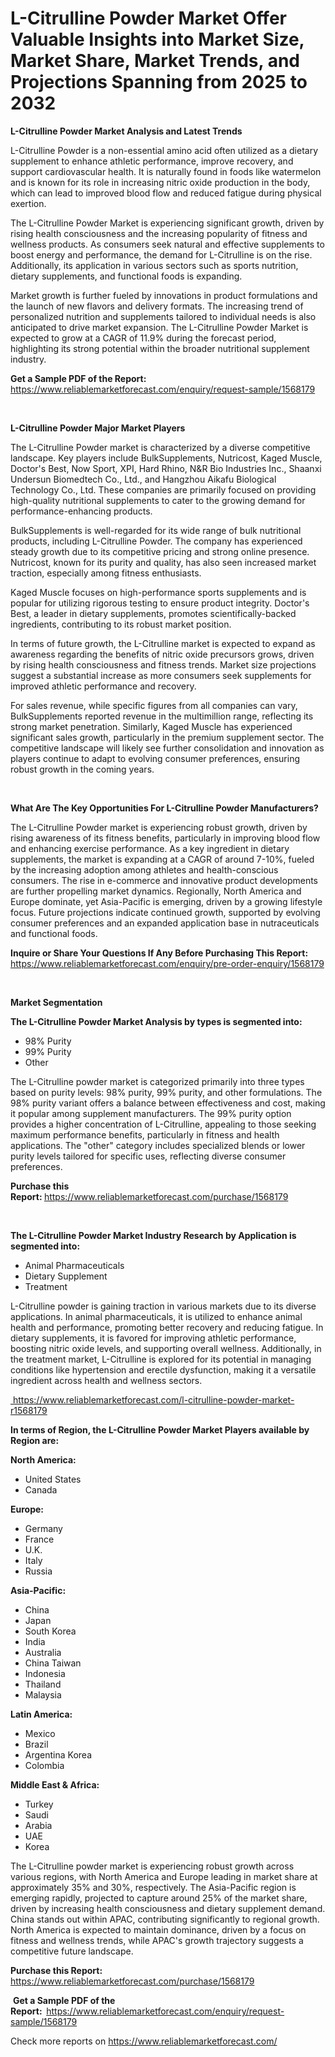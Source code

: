 <p><h1>L-Citrulline Powder Market Offer Valuable Insights into Market Size, Market Share, Market Trends, and Projections Spanning from 2025 to 2032</h1></p><p><strong>L-Citrulline Powder Market Analysis and Latest Trends</strong></p>
<p><p>L-Citrulline Powder is a non-essential amino acid often utilized as a dietary supplement to enhance athletic performance, improve recovery, and support cardiovascular health. It is naturally found in foods like watermelon and is known for its role in increasing nitric oxide production in the body, which can lead to improved blood flow and reduced fatigue during physical exertion.</p><p>The L-Citrulline Powder Market is experiencing significant growth, driven by rising health consciousness and the increasing popularity of fitness and wellness products. As consumers seek natural and effective supplements to boost energy and performance, the demand for L-Citrulline is on the rise. Additionally, its application in various sectors such as sports nutrition, dietary supplements, and functional foods is expanding.</p><p>Market growth is further fueled by innovations in product formulations and the launch of new flavors and delivery formats. The increasing trend of personalized nutrition and supplements tailored to individual needs is also anticipated to drive market expansion. The L-Citrulline Powder Market is expected to grow at a CAGR of 11.9% during the forecast period, highlighting its strong potential within the broader nutritional supplement industry.</p></p>
<p><strong>Get a Sample PDF of the Report:&nbsp;</strong> <a href="https://www.reliablemarketforecast.com/enquiry/request-sample/1568179?utm_campaign=3171&utm_medium=2&utm_source=Github&utm_content=ia&utm_term=25032025&utm_id=l-citrulline-powder">https://www.reliablemarketforecast.com/enquiry/request-sample/1568179</a></p>
<p>&nbsp;</p>
<p><strong>L-Citrulline Powder Major Market Players</strong></p>
<p><p>The L-Citrulline Powder market is characterized by a diverse competitive landscape. Key players include BulkSupplements, Nutricost, Kaged Muscle, Doctor's Best, Now Sport, XPI, Hard Rhino, N&R Bio Industries Inc., Shaanxi Undersun Biomedtech Co., Ltd., and Hangzhou Aikafu Biological Technology Co., Ltd. These companies are primarily focused on providing high-quality nutritional supplements to cater to the growing demand for performance-enhancing products.</p><p>BulkSupplements is well-regarded for its wide range of bulk nutritional products, including L-Citrulline Powder. The company has experienced steady growth due to its competitive pricing and strong online presence. Nutricost, known for its purity and quality, has also seen increased market traction, especially among fitness enthusiasts.</p><p>Kaged Muscle focuses on high-performance sports supplements and is popular for utilizing rigorous testing to ensure product integrity. Doctor's Best, a leader in dietary supplements, promotes scientifically-backed ingredients, contributing to its robust market position.</p><p>In terms of future growth, the L-Citrulline market is expected to expand as awareness regarding the benefits of nitric oxide precursors grows, driven by rising health consciousness and fitness trends. Market size projections suggest a substantial increase as more consumers seek supplements for improved athletic performance and recovery.</p><p>For sales revenue, while specific figures from all companies can vary, BulkSupplements reported revenue in the multimillion range, reflecting its strong market penetration. Similarly, Kaged Muscle has experienced significant sales growth, particularly in the premium supplement sector. The competitive landscape will likely see further consolidation and innovation as players continue to adapt to evolving consumer preferences, ensuring robust growth in the coming years.</p></p>
<p>&nbsp;</p>
<p><strong>What Are The Key Opportunities For L-Citrulline Powder Manufacturers?</strong></p>
<p><p>The L-Citrulline Powder market is experiencing robust growth, driven by rising awareness of its fitness benefits, particularly in improving blood flow and enhancing exercise performance. As a key ingredient in dietary supplements, the market is expanding at a CAGR of around 7-10%, fueled by the increasing adoption among athletes and health-conscious consumers. The rise in e-commerce and innovative product developments are further propelling market dynamics. Regionally, North America and Europe dominate, yet Asia-Pacific is emerging, driven by a growing lifestyle focus. Future projections indicate continued growth, supported by evolving consumer preferences and an expanded application base in nutraceuticals and functional foods.</p></p>
<p><strong>Inquire or Share Your Questions If Any Before Purchasing This Report:</strong> <a href="https://www.reliablemarketforecast.com/enquiry/pre-order-enquiry/1568179?utm_campaign=3171&utm_medium=2&utm_source=Github&utm_content=ia&utm_term=25032025&utm_id=l-citrulline-powder">https://www.reliablemarketforecast.com/enquiry/pre-order-enquiry/1568179</a></p>
<p>&nbsp;</p>
<p><strong>Market Segmentation</strong></p>
<p><strong>The L-Citrulline Powder Market Analysis by types is segmented into:</strong></p>
<p><ul><li>98% Purity</li><li>99% Purity</li><li>Other</li></ul></p>
<p><p>The L-Citrulline powder market is categorized primarily into three types based on purity levels: 98% purity, 99% purity, and other formulations. The 98% purity variant offers a balance between effectiveness and cost, making it popular among supplement manufacturers. The 99% purity option provides a higher concentration of L-Citrulline, appealing to those seeking maximum performance benefits, particularly in fitness and health applications. The "other" category includes specialized blends or lower purity levels tailored for specific uses, reflecting diverse consumer preferences.</p></p>
<p><strong>Purchase this Report:&nbsp;</strong><a href="https://www.reliablemarketforecast.com/purchase/1568179?utm_campaign=3171&utm_medium=2&utm_source=Github&utm_content=ia&utm_term=25032025&utm_id=l-citrulline-powder">https://www.reliablemarketforecast.com/purchase/1568179</a></p>
<p>&nbsp;</p>
<p><strong>The L-Citrulline Powder Market Industry Research by Application is segmented into:</strong></p>
<p><ul><li>Animal Pharmaceuticals</li><li>Dietary Supplement</li><li>Treatment</li></ul></p>
<p><p>L-Citrulline powder is gaining traction in various markets due to its diverse applications. In animal pharmaceuticals, it is utilized to enhance animal health and performance, promoting better recovery and reducing fatigue. In dietary supplements, it is favored for improving athletic performance, boosting nitric oxide levels, and supporting overall wellness. Additionally, in the treatment market, L-Citrulline is explored for its potential in managing conditions like hypertension and erectile dysfunction, making it a versatile ingredient across health and wellness sectors.</p></p>
<p><a href="https://www.reliablemarketforecast.com/l-citrulline-powder-market-r1568179?utm_campaign=3171&utm_medium=2&utm_source=Github&utm_content=ia&utm_term=25032025&utm_id=l-citrulline-powder">&nbsp;https://www.reliablemarketforecast.com/l-citrulline-powder-market-r1568179</a></p>
<p><strong>In terms of Region, the L-Citrulline Powder Market Players available by Region are:</strong></p>
<p>
    <p> <strong> North America: </strong>
        <ul>
            <li>United States</li>
            <li>Canada</li>
        </ul>
        </p> 
    <p> <strong> Europe: </strong>
        <ul>
            <li>Germany</li>
            <li>France</li>
            <li>U.K.</li>
            <li>Italy</li>
            <li>Russia</li>
        </ul>
        </p> 
    <p> <strong> Asia-Pacific: </strong>
        <ul>
            <li>China</li>
            <li>Japan</li>
            <li>South Korea</li>
            <li>India</li>
            <li>Australia</li>
            <li>China Taiwan</li>
            <li>Indonesia</li>
            <li>Thailand</li>
            <li>Malaysia</li>
        </ul>
        </p> 
    <p> <strong> Latin America: </strong>
        <ul>
            <li>Mexico</li>
            <li>Brazil</li>
            <li>Argentina Korea</li>
            <li>Colombia</li>
        </ul>
        </p> 
    <p> <strong> Middle East & Africa: </strong>
        <ul>
            <li>Turkey</li>
            <li>Saudi</li>
            <li>Arabia</li>
            <li>UAE</li>
            <li>Korea</li>
        </ul>
    </p>
    </p>
<p><p>The L-Citrulline powder market is experiencing robust growth across various regions, with North America and Europe leading in market share at approximately 35% and 30%, respectively. The Asia-Pacific region is emerging rapidly, projected to capture around 25% of the market share, driven by increasing health consciousness and dietary supplement demand. China stands out within APAC, contributing significantly to regional growth. North America is expected to maintain dominance, driven by a focus on fitness and wellness trends, while APAC's growth trajectory suggests a competitive future landscape.</p></p>
<p><strong>Purchase this Report: </strong><a href="https://www.reliablemarketforecast.com/purchase/1568179?utm_campaign=3171&utm_medium=2&utm_source=Github&utm_content=ia&utm_term=25032025&utm_id=l-citrulline-powder">https://www.reliablemarketforecast.com/purchase/1568179</a></p>
<p>&nbsp;<strong>Get a Sample PDF of the Report:&nbsp;&nbsp;</strong><a href="https://www.reliablemarketforecast.com/enquiry/request-sample/1568179?utm_campaign=3171&utm_medium=2&utm_source=Github&utm_content=ia&utm_term=25032025&utm_id=l-citrulline-powder">https://www.reliablemarketforecast.com/enquiry/request-sample/1568179</a></p>
<p><strong></strong></p>
<p>Check more reports on <a href="https://www.reliablemarketforecast.com/?utm_campaign=3171&utm_medium=2&utm_source=Github&utm_content=ia&utm_term=25032025&utm_id=l-citrulline-powder">https://www.reliablemarketforecast.com/</a></p>